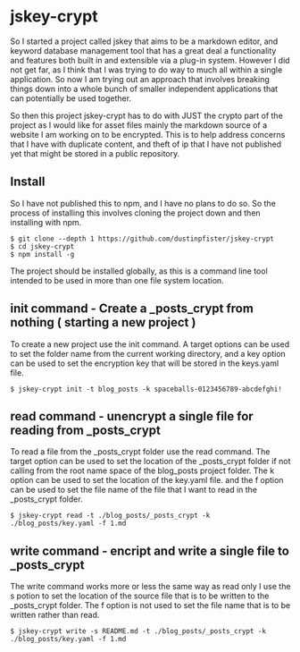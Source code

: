 # jskey-crypt

So I started a project called jskey that aims to be a markdown editor, and keyword database management tool that has a great deal a functionality and features both built in and extensible via a plug-in system. However I did not get far, as I think that I was trying to do way to much all within a single application. So now I am trying out an approach that involves breaking things down into a whole bunch of smaller independent applications that can potentially be used together.

So then this project jskey-crypt has to do with JUST the crypto part of the project as I would like for asset files mainly the markdown source of a website I am working on to be encrypted. This is to help address concerns that I have with duplicate content, and theft of ip that I have not published yet that might be stored in a public repository.

## Install

So I have not published this to npm, and I have no plans to do so. So the process of installing this involves cloning the project down and then installing with npm.

```
$ git clone --depth 1 https://github.com/dustinpfister/jskey-crypt
$ cd jskey-crypt
$ npm install -g
```

The project should be installed globally, as this is a command line tool intended to be used in more than one file system location.

## init command - Create a _posts_crypt from nothing ( starting a new project )

To create a new project use the init command. A target options can be used to set the folder name from the current working directory, and a key option can be used to set the encryption key that will be stored in the keys.yaml file.

```
$ jskey-crypt init -t blog_posts -k spaceballs-0123456789-abcdefghi!
```

## read command - unencrypt a single file for reading from _posts_crypt

To read a file from the _posts_crypt folder use the read command. The target option can be used to set the location of the _posts_crypt folder if not calling from the root name space of the blog_posts project folder. The k option can be used to set the location of the key.yaml file. and the f option can be used to set the file name of the file that I want to read in the _posts_crypt folder.

```
$ jskey-crypt read -t ./blog_posts/_posts_crypt -k ./blog_posts/key.yaml -f 1.md
```

## write command - encript and write a single file to _posts_crypt

The write command works more or less the same way as read only I use the s potion to set the location of the source file that is to be written to the _posts_crypt folder. The f option is not used to set the file name that is to be written rather than read.

```
$ jskey-crypt write -s README.md -t ./blog_posts/_posts_crypt -k ./blog_posts/key.yaml -f 1.md
```
